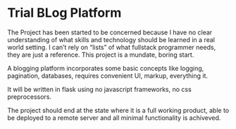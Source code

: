 # Trial BLog Platform

The Project has been started to be concerned because I have no clear understanding of what skills and technology should be learned in a real world setting. I can’t rely on “lists” of what fullstack programmer needs, they are just a reference. This project is a mundate, boring start.

A blogging platform incorporates some basic concepts like logging, pagination, databases, requires convenient UI, markup, everything it.

It will be written in flask using no javascript frameworks, no css preprocessors.

The project should end at the state where it is a full working product, able to be deployed to a remote server and all minimal functionality is achiveved.
